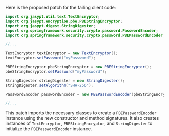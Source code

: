 Here is the proposed patch for the failing client code:

```java
import org.jasypt.util.text.TextEncryptor;
import org.jasypt.encryption.pbe.PBEStringEncryptor;
import org.jasypt.digest.StringDigester;
import org.springframework.security.crypto.password.PasswordEncoder;
import org.springframework.security.crypto.password.PBEPasswordEncoder;

//...

TextEncryptor textEncryptor = new TextEncryptor();
textEncryptor.setPassword("myPassword");

PBEStringEncryptor pbeStringEncryptor = new PBEStringEncryptor();
pbeStringEncryptor.setPassword("myPassword");

StringDigester stringDigester = new StringDigester();
stringDigester.setAlgorithm("SHA-256");

PasswordEncoder passwordEncoder = new PBEPasswordEncoder(pbeStringEncryptor, stringDigester);

//...
```

This patch imports the necessary classes to create a `PBEPasswordEncoder` instance using the new constructor and method signatures. It also creates instances of `TextEncryptor`, `PBEStringEncryptor`, and `StringDigester` to initialize the `PBEPasswordEncoder` instance.